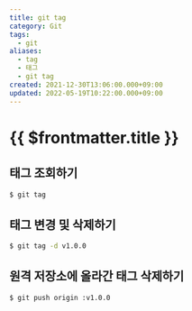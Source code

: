 ```yaml
---
title: git tag
category: Git
tags:
  - git
aliases:
  - tag
  - 태그
  - git tag
created: 2021-12-30T13:06:00.000+09:00
updated: 2022-05-19T10:22:00.000+09:00
---
```


# {{ $frontmatter.title }}

## 태그 조회하기

```sh
$ git tag
```

## 태그 변경 및 삭제하기

```sh
$ git tag -d v1.0.0
```

## 원격 저장소에 올라간 태그 삭제하기

```sh
$ git push origin :v1.0.0
```
